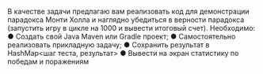 В качестве задачи предлагаю вам реализовать код для
демонстрации парадокса Монти Холла и наглядно убедиться в верности парадокса
(запустить игру в цикле на 1000 и вывести итоговый счет).
Необходимо:
● Создать свой Java Maven или Gradle проект;
● Самостоятельно реализовать прикладную задачу;
● Сохранить результат в HashMap<шаг теста, результат>
● Вывести на экран статистику по победам и поражениям
